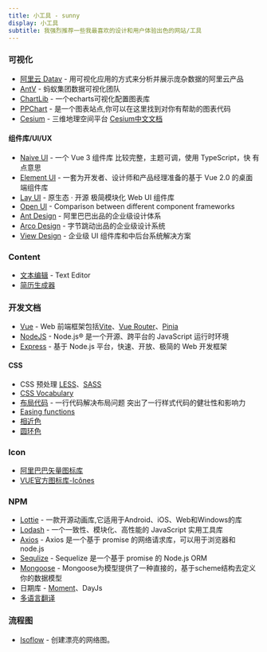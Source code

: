 ```yaml
---
title: 小工具 - sunny
display: 小工具
subtitle: 我强烈推荐一些我最喜欢的设计和用户体验出色的网站/工具
---
```


### 可视化 

- [阿里云 Datav](https://datav.aliyun.com/) - 用可视化应用的方式来分析并展示庞杂数据的阿里云产品
- [AntV](https://antv.vision/) - 蚂蚁集团数据可视化团队
- [ChartLib](http://chartlib.datains.cn/echarts) - 一个echarts可视化配置图表库
- [PPChart](http://ppchart.com/#/) - 是一个图表站点,你可以在这里找到对你有帮助的图表代码
- [Cesium](https://cesium.com/) - 三维地理空间平台 [Cesium中文文档](http://cesium.xin/cesium/cn/Documentation1.95/index.html)

#### 组件库/UI/UX

- [Naive UI](https://www.naiveui.com/zh-CN/light/components/button) - 一个 Vue 3 组件库 比较完整，主题可调，使用 TypeScript，快 有点意思
- [Element UI](https://element.eleme.cn/#/zh-CN/component/installation) - 一套为开发者、设计师和产品经理准备的基于 Vue 2.0 的桌面端组件库
- [Lay UI](https://layui.dev/) - 原生态 · 开源 极简模块化 Web UI 组件库
- [Open UI](https://open-ui.org/) - Comparison between different component frameworks
- [Ant Design](https://3x.ant.design/index-cn)  - 阿里巴巴出品的企业级设计体系
- [Arco Design](https://arco.design/) - 字节跳动出品的企业级设计系统
- [View Design](https://www.iviewui.com/) - 企业级 UI 组件库和中后台系统解决方案

### Content

- [文本编辑](http://www.hemingwayapp.com/) - Text Editor
- [简历生成器](https://rxresu.me/)

### 开发文档

- [Vue](https://cn.vuejs.org/api/) - Web 前端框架包括[Vite](https://vitejs.cn/config/)、[Vue Router](https://router.vuejs.org/zh/)、[Pinia](https://pinia.vuejs.org/zh/)
- [NodeJS](https://nodejs.org/zh-cn) - Node.js® 是一个开源、跨平台的 JavaScript 运行时环境
- [Express](https://www.expressjs.com.cn/) - 基于 Node.js 平台，快速、开放、极简的 Web 开发框架

#### CSS

- CSS 预处理 [LESS](https://lesscss.org/)、[SASS](https://www.sass.hk/css2sass/)
- [CSS Vocabulary](http://apps.workflower.fi/vocabs/css/en)
- [布局代码](http://1linelayouts.glitch.me/) - 一行代码解决布局问题 突出了一行样式代码的健壮性和影响力
- [Easing functions](https://easings.net/)
- [相近色](https://hihayk.github.io/scale/)
- [圆环色](https://hihayk.github.io/wheel/)

### Icon

- [阿里巴巴矢量图标库](https://www.iconfont.cn/)
- [VUE官方图标库-Icônes](http://icones.js.org/)

### NPM
- [Lottie](https://lottiefiles.com/) - 一款开源动画库,它适用于Android、iOS、Web和Windows的库
- [Lodash](https://www.lodashjs.com/) - 一个一致性、模块化、高性能的 JavaScript 实用工具库
- [Axios](https://www.axios-http.cn/) - Axios 是一个基于 promise 的网络请求库，可以用于浏览器和 node.js
- [Sequlize](https://www.sequelize.cn/) - Sequelize 是一个基于 promise 的 Node.js ORM
- [Mongoose](https://mongoosejs.com/) - Mongoose为模型提供了一种直接的，基于scheme结构去定义你的数据模型
- 日期库 - [Moment](http://momentjs.cn/docs/)、DayJs
- [多语言翻译](https://smodin.me/translate-one-text-into-multiple-languages)

### 流程图

- [Isoflow](https://isoflow.io/) - 创建漂亮的网络图。
